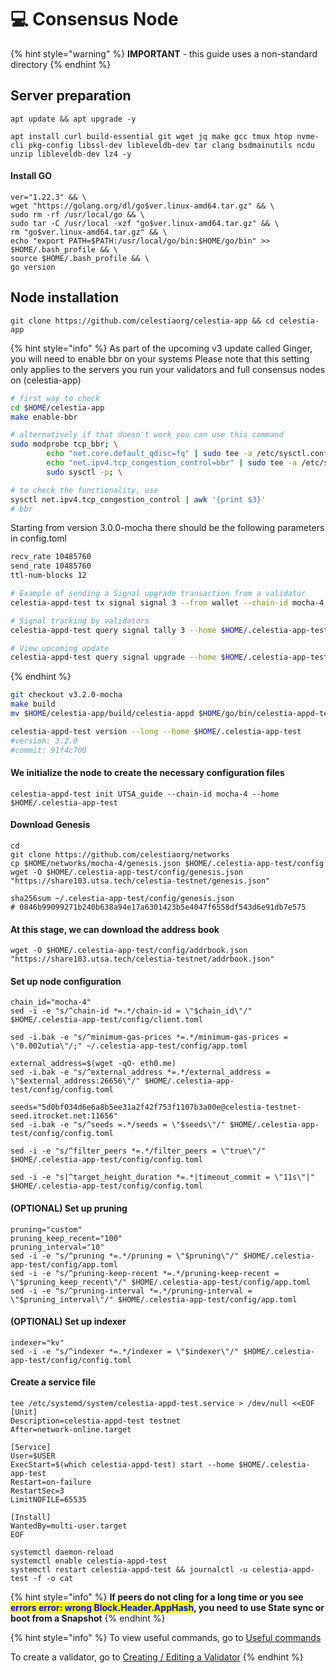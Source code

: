 # 💻 Consensus Node

{% hint style="warning" %}
**IMPORTANT** - this guide uses a non-standard directory
{% endhint %}

## Server preparation

```shell
apt update && apt upgrade -y
```

```shell
apt install curl build-essential git wget jq make gcc tmux htop nvme-cli pkg-config libssl-dev libleveldb-dev tar clang bsdmainutils ncdu unzip libleveldb-dev lz4 -y
```

#### Install GO

```shell
ver="1.22.3" && \
wget "https://golang.org/dl/go$ver.linux-amd64.tar.gz" && \
sudo rm -rf /usr/local/go && \
sudo tar -C /usr/local -xzf "go$ver.linux-amd64.tar.gz" && \
rm "go$ver.linux-amd64.tar.gz" && \
echo "export PATH=$PATH:/usr/local/go/bin:$HOME/go/bin" >> $HOME/.bash_profile && \
source $HOME/.bash_profile && \
go version
```

## Node installation

```shell
git clone https://github.com/celestiaorg/celestia-app && cd celestia-app
```

{% hint style="info" %}
As part of the upcoming v3 update called Ginger, you will need to enable bbr on your systems Please note that this setting only applies to the servers you run your validators and full consensus nodes on (celestia-app)

```bash
# first way to check
cd $HOME/celestia-app
make enable-bbr

# alternatively if that doesn't work you can use this command
sudo modprobe tcp_bbr; \
        echo "net.core.default_qdisc=fq" | sudo tee -a /etc/sysctl.conf; \
        echo "net.ipv4.tcp_congestion_control=bbr" | sudo tee -a /etc/sysctl.conf; \
        sudo sysctl -p; \

# to check the functionality, use
sysctl net.ipv4.tcp_congestion_control | awk '{print $3}' 
# bbr
```

Starting from version 3.0.0-mocha there should be the following parameters in config.toml

```bash
recv_rate 10485760
send_rate 10485760
ttl-num-blocks 12
```

```bash
# Example of sending a Signal upgrade transaction from a validator
celestia-appd-test tx signal signal 3 --from wallet --chain-id mocha-4 --fees 210000utia --home $HOME/.celestia-app-test

# Signal tracking by validators
celestia-appd-test query signal tally 3 --home $HOME/.celestia-app-test

# View upcoming update
celestia-appd-test query signal upgrade --home $HOME/.celestia-app-test
```


{% endhint %}



```bash
git checkout v3.2.0-mocha
make build
mv $HOME/celestia-app/build/celestia-appd $HOME/go/bin/celestia-appd-test

celestia-appd-test version --long --home $HOME/.celestia-app-test
#version: 3.2.0
#commit: 91f4c700
```



#### We initialize the node to create the necessary configuration files

```shell
celestia-appd-test init UTSA_guide --chain-id mocha-4 --home $HOME/.celestia-app-test
```

#### Download Genesis

```shell
cd
git clone https://github.com/celestiaorg/networks
cp $HOME/networks/mocha-4/genesis.json $HOME/.celestia-app-test/config
wget -O $HOME/.celestia-app-test/config/genesis.json "https://share103.utsa.tech/celestia-testnet/genesis.json"

sha256sum ~/.celestia-app-test/config/genesis.json
# 0846b99099271b240b638a94e17a6301423b5e4047f6558df543d6e91db7e575
```

#### At this stage, we can download the address book

```shell
wget -O $HOME/.celestia-app-test/config/addrbook.json "https://share103.utsa.tech/celestia-testnet/addrbook.json"
```

#### Set up node configuration

```shell
chain_id="mocha-4"
sed -i -e "s/^chain-id *=.*/chain-id = \"$chain_id\"/" $HOME/.celestia-app-test/config/client.toml

sed -i.bak -e "s/^minimum-gas-prices *=.*/minimum-gas-prices = \"0.002utia\"/;" ~/.celestia-app-test/config/app.toml

external_address=$(wget -qO- eth0.me)
sed -i.bak -e "s/^external_address *=.*/external_address = \"$external_address:26656\"/" $HOME/.celestia-app-test/config/config.toml

seeds="5d0bf034d6e6a8b5ee31a2f42f753f1107b3a00e@celestia-testnet-seed.itrocket.net:11656"
sed -i.bak -e "s/^seeds =.*/seeds = \"$seeds\"/" $HOME/.celestia-app-test/config/config.toml

sed -i -e "s/^filter_peers *=.*/filter_peers = \"true\"/" $HOME/.celestia-app-test/config/config.toml

sed -i -e "s|^target_height_duration *=.*|timeout_commit = \"11s\"|" $HOME/.celestia-app-test/config/config.toml
```

#### (OPTIONAL) Set up pruning

```shell
pruning="custom"
pruning_keep_recent="100"
pruning_interval="10"
sed -i -e "s/^pruning *=.*/pruning = \"$pruning\"/" $HOME/.celestia-app-test/config/app.toml
sed -i -e "s/^pruning-keep-recent *=.*/pruning-keep-recent = \"$pruning_keep_recent\"/" $HOME/.celestia-app-test/config/app.toml
sed -i -e "s/^pruning-interval *=.*/pruning-interval = \"$pruning_interval\"/" $HOME/.celestia-app-test/config/app.toml
```

#### (OPTIONAL) Set up indexer

```shell
indexer="kv"
sed -i -e "s/^indexer *=.*/indexer = \"$indexer\"/" $HOME/.celestia-app-test/config/config.toml
```

#### Create a service file

```shell
tee /etc/systemd/system/celestia-appd-test.service > /dev/null <<EOF
[Unit]
Description=celestia-appd-test testnet
After=network-online.target

[Service]
User=$USER
ExecStart=$(which celestia-appd-test) start --home $HOME/.celestia-app-test
Restart=on-failure
RestartSec=3
LimitNOFILE=65535

[Install]
WantedBy=multi-user.target
EOF
```

```shell
systemctl daemon-reload
systemctl enable celestia-appd-test
systemctl restart celestia-appd-test && journalctl -u celestia-appd-test -f -o cat
```

{% hint style="info" %}
**If peers do not cling for a long time or you see&#x20;**<mark style="color:blue;">**errors error: wrong Block.Header.AppHash**</mark>**, you need to use State sync or boot from a Snapshot**
{% endhint %}

{% hint style="info" %}
To view useful commands, go to [Useful commands](https://utsa.gitbook.io/services/cosmos-wiki/useful-commands)

To create a validator, go to [Creating / Editing a Validator](https://utsa.gitbook.io/services/cosmos-wiki/creating-editing-a-validator)
{% endhint %}
